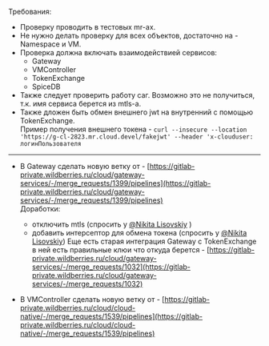 Требования:
- Проверку проводить в тестовых mr-ах.
- Не нужно делать проверку для всех объектов, достаточно на - Namespace и VM.
- Проверка должна включать взаимодействией сервисов:
    - Gateway
    - VMController
    - TokenExchange
    - SpiceDB
- Также следует проверить работу саг. Возможно это не получиться, т.к. имя сервиса берется из mtls-а.
- Также дложен быть обмен внешнего jwt на внутренний с помощью TokenExchange.  
    Пример получения внешнего токена - `curl --insecure --location 'https://g-cl-2823.mr.cloud.devel/fakejwt' --header 'x-clouduser: логинПользователя`

---

- В Gateway сделать новую ветку от - [https://gitlab-private.wildberries.ru/cloud/gateway-services/-/merge_requests/1399/pipelines](https://gitlab-private.wildberries.ru/cloud/gateway-services/-/merge_requests/1399/pipelines)  
    Доработки:
    
    - отключить mtls (спросить у [@Nikita Lisovskiy](https://youtrack.wildberries.ru/users/lisovskiy.nikita2) )
    - добавить интерсептор для обмена токена (спросить у [@Nikita Lisovskiy](https://youtrack.wildberries.ru/users/lisovskiy.nikita2)) Еще есть старая интеграция Gateway с TokenExchange в ней есть правильные клюи что откуда берется - [https://gitlab-private.wildberries.ru/cloud/gateway-services/-/merge_requests/1032](https://gitlab-private.wildberries.ru/cloud/gateway-services/-/merge_requests/1032)
- В VMController сделать новую ветку от - [https://gitlab-private.wildberries.ru/cloud/cloud-native/-/merge_requests/1539/pipelines](https://gitlab-private.wildberries.ru/cloud/cloud-native/-/merge_requests/1539/pipelines)